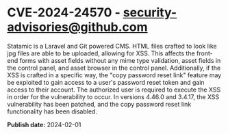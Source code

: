 # CVE-2024-24570 - security-advisories@github.com

Statamic is a Laravel and Git powered CMS. HTML files crafted to look like jpg files are able to be uploaded, allowing for XSS. This affects the front-end forms with asset fields without any mime type validation, asset fields in the control panel, and asset browser in the control panel. Additionally, if the XSS is crafted in a specific way, the "copy password reset link" feature may be exploited to gain access to a user's password reset token and gain access to their account. The authorized user is required to execute the XSS in order for the vulnerability to occur. In versions 4.46.0 and 3.4.17, the XSS vulnerability has been patched, and the copy password reset link functionality has been disabled. 

**Publish date:** 2024-02-01
